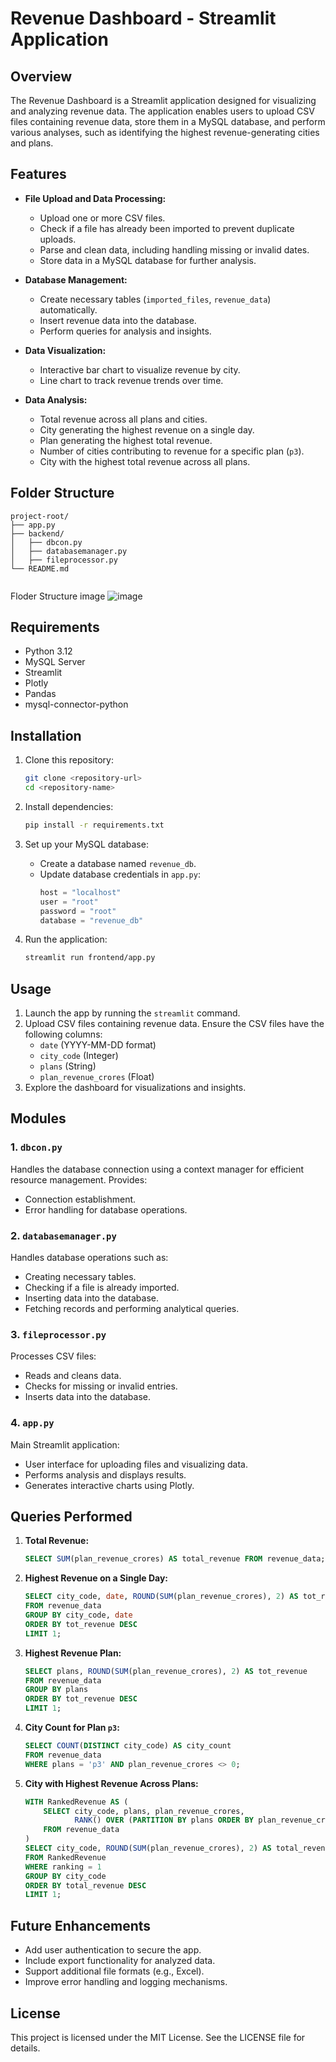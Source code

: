 # Revenue Dashboard - Streamlit Application

## Overview
The Revenue Dashboard is a Streamlit application designed for visualizing and analyzing revenue data. The application enables users to upload CSV files containing revenue data, store them in a MySQL database, and perform various analyses, such as identifying the highest revenue-generating cities and plans.

## Features
- **File Upload and Data Processing:**
  - Upload one or more CSV files.
  - Check if a file has already been imported to prevent duplicate uploads.
  - Parse and clean data, including handling missing or invalid dates.
  - Store data in a MySQL database for further analysis.

- **Database Management:**
  - Create necessary tables (`imported_files`, `revenue_data`) automatically.
  - Insert revenue data into the database.
  - Perform queries for analysis and insights.

- **Data Visualization:**
  - Interactive bar chart to visualize revenue by city.
  - Line chart to track revenue trends over time.

- **Data Analysis:**
  - Total revenue across all plans and cities.
  - City generating the highest revenue on a single day.
  - Plan generating the highest total revenue.
  - Number of cities contributing to revenue for a specific plan (`p3`).
  - City with the highest total revenue across all plans.

## Folder Structure
```
project-root/
├── app.py
├── backend/
│   ├── dbcon.py
│   ├── databasemanager.py
│   ├── fileprocessor.py
└── README.md


```
Floder Structure image
![image](https://github.com/user-attachments/assets/c753f4e8-aa61-496e-8a42-6bf1acc018c3)

## Requirements
- Python 3.12
- MySQL Server
- Streamlit
- Plotly
- Pandas
- mysql-connector-python

## Installation

1. Clone this repository:
   ```bash
   git clone <repository-url>
   cd <repository-name>
   ```

2. Install dependencies:
   ```bash
   pip install -r requirements.txt
   ```

3. Set up your MySQL database:
   - Create a database named `revenue_db`.
   - Update database credentials in `app.py`:
     ```python
     host = "localhost"
     user = "root"
     password = "root"
     database = "revenue_db"
     ```

4. Run the application:
   ```bash
   streamlit run frontend/app.py
   ```

## Usage
1. Launch the app by running the `streamlit` command.
2. Upload CSV files containing revenue data. Ensure the CSV files have the following columns:
   - `date` (YYYY-MM-DD format)
   - `city_code` (Integer)
   - `plans` (String)
   - `plan_revenue_crores` (Float)
3. Explore the dashboard for visualizations and insights.

## Modules

### 1. `dbcon.py`
Handles the database connection using a context manager for efficient resource management. Provides:
- Connection establishment.
- Error handling for database operations.

### 2. `databasemanager.py`
Handles database operations such as:
- Creating necessary tables.
- Checking if a file is already imported.
- Inserting data into the database.
- Fetching records and performing analytical queries.

### 3. `fileprocessor.py`
Processes CSV files:
- Reads and cleans data.
- Checks for missing or invalid entries.
- Inserts data into the database.

### 4. `app.py`
Main Streamlit application:
- User interface for uploading files and visualizing data.
- Performs analysis and displays results.
- Generates interactive charts using Plotly.

## Queries Performed

1. **Total Revenue:**
   ```sql
   SELECT SUM(plan_revenue_crores) AS total_revenue FROM revenue_data;
   ```

2. **Highest Revenue on a Single Day:**
   ```sql
   SELECT city_code, date, ROUND(SUM(plan_revenue_crores), 2) AS tot_revenue
   FROM revenue_data
   GROUP BY city_code, date
   ORDER BY tot_revenue DESC
   LIMIT 1;
   ```

3. **Highest Revenue Plan:**
   ```sql
   SELECT plans, ROUND(SUM(plan_revenue_crores), 2) AS tot_revenue
   FROM revenue_data
   GROUP BY plans
   ORDER BY tot_revenue DESC
   LIMIT 1;
   ```

4. **City Count for Plan `p3`:**
   ```sql
   SELECT COUNT(DISTINCT city_code) AS city_count
   FROM revenue_data
   WHERE plans = 'p3' AND plan_revenue_crores <> 0;
   ```

5. **City with Highest Revenue Across Plans:**
   ```sql
   WITH RankedRevenue AS (
       SELECT city_code, plans, plan_revenue_crores,
              RANK() OVER (PARTITION BY plans ORDER BY plan_revenue_crores DESC) AS ranking
       FROM revenue_data
   )
   SELECT city_code, ROUND(SUM(plan_revenue_crores), 2) AS total_revenue
   FROM RankedRevenue
   WHERE ranking = 1
   GROUP BY city_code
   ORDER BY total_revenue DESC
   LIMIT 1;
   ```

## Future Enhancements
- Add user authentication to secure the app.
- Include export functionality for analyzed data.
- Support additional file formats (e.g., Excel).
- Improve error handling and logging mechanisms.

## License
This project is licensed under the MIT License. See the LICENSE file for details.
